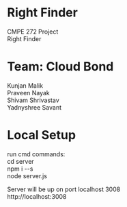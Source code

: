 # Right Finder
CMPE 272 Project    
Right Finder 

# Team: Cloud Bond

Kunjan Malik  
Praveen Nayak  
Shivam Shrivastav  
Yadnyshree Savant  

# Local Setup

run cmd commands:  
cd server  
npm i --s  
node server.js  

Server will be up on port localhost 3008  
http://localhost:3008  

